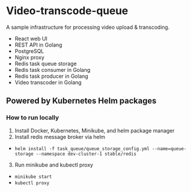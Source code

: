 # Video-transcode-queue
A sample infrastructure for processing video upload & transcoding.
* React web UI
* REST API in Golang
* PostgreSQL
* Nginx proxy
* Redis task queue storage
* Redis task consumer in Golang
* Redis task producer in Golang
* Video transcoder in Golang

## Powered by Kubernetes Helm packages

### How to run locally
1. Install Docker, Kubernetes, Minikube, and helm package manager
2. Install redis message broker via helm
  * `helm install -f task_queue/queue_storage_config.yml --name=queue-storage --namespace dev-cluster-1 stable/redis`
3. Run minikube and kubectl proxy
  * `minikube start`
  * `kubectl proxy`
